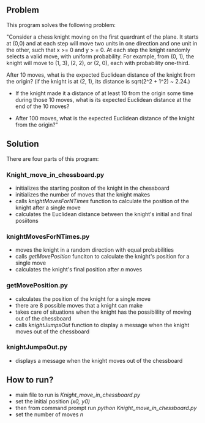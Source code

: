 ## Problem
This program solves the following problem:

"Consider a chess knight moving on the first quardrant of the plane. It starts at (0,0) and at each step will move two
units in one direction and one unit in the other, such that x >= 0 and y > = 0. At each step the knight randomly
selects a valid move, with uniform probability. For example, from (0, 1), the knight will move to (1, 3), (2, 2), or
(2, 0), each with probability one-third.

After 10 moves, what is the expected Euclidean distance of the knight from the origin? (if the knight is at (2, 1),
its distance is sqrt(2^2 + 1^2) ~ 2.24.)

- If the knight made it a distance of at least 10 from the origin some time during those 10 moves, what is its expected
Euclidean distance at the end of the 10 moves?

- After 100 moves, what is the expected Euclidean distance of the knight from the origin?"

## Solution
There are four parts of this program:
### Knight_move_in_chessboard.py
* initializes the starting positon of the knight in the chessboard
* initializes the number of moves that the knight makes
* calls *knightMovesForNTimes* function to calculate the position of the knight after a single move
* calculates the Euclidean distance between the knight's initial and final posiitons

### knightMovesForNTimes.py
- moves the knight in a random direction with equal probabilities
- calls *getMovePosition* funciton to calculate the knight's position for a single move
- calculates the knight's final position after *n* moves

### getMovePosition.py
- calculates the position of the knight for a single move
- there are 8 possible moves that a knight can make
- takes care of situations when the knight has the possiblility of moving out of the chessboard
- calls *knightJumpsOut* function to display a message when the knight moves out of the chessboard 

### knightJumpsOut.py
- displays a message when the knight moves out of the chessboard 

## How to run?
- main file to run is *Knight_move_in_chessboard.py* 
- set the initial position *(x0, y0)*
- then from command prompt run *python Knight_move_in_chessboard.py*
- set the number of moves *n*
